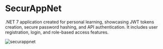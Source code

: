 # SecurAppNet
.NET 7 application created for personal learning, showcasing JWT tokens creation, secure password hashing, and API authentication. It includes user registration, login, and role-based access features.

![securappnet](https://github.com/braduni/SecurAppNet/assets/43992863/77f93e94-702a-4cbf-891f-09f985248a7b)
